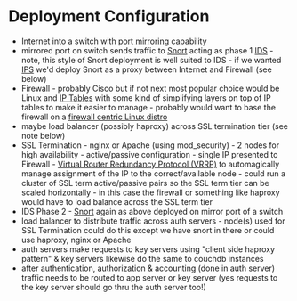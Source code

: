 # Deployment Configuration
* Internet into a switch with [port mirroring](http://en.wikipedia.org/wiki/Port_mirroring) capability
* mirrored port on switch sends traffic to [Snort](http://www.snort.org/) acting as phase 1 [IDS](http://en.wikipedia.org/wiki/Intrusion_detection_system) - note, this style of Snort deployment is well suited to IDS - if we wanted [IPS](http://en.wikipedia.org/wiki/Intrusion_prevention_system) we'd deploy Snort as a proxy between Internet and Firewall (see below)
* Firewall - probably Cisco but if not next most popular choice would be
Linux and [IP Tables](http://en.wikipedia.org/wiki/Iptables) with some kind
of simplifying layers on top of IP tables to make it easier to manage - probably
would want to base the firewall on a [firewall centric Linux distro](http://en.wikipedia.org/wiki/List_of_router_and_firewall_distributions)
* maybe load balancer (possibly haproxy) across SSL termination tier (see note below)
* SSL Termination - nginx or Apache (using mod_security) - 2 nodes for high availability - active/passive configuration - single IP presented to Firewall - [Virtual Router Redundancy Protocol (VRRP)](http://en.wikipedia.org/wiki/Virtual_Router_Redundancy_Protocol) to automagically manage assignment of the IP to the correct/available node - could run a cluster of SSL term active/passive pairs so the SSL term tier can be scaled horizontally - in this case the firewall or something like haproxy would have to load balance across the SSL term tier
* IDS Phase 2 - [Snort](http://www.snort.org/) again as above deployed on mirror port of a switch
* load balancer to distribute traffic across auth servers - node(s) used for SSL Termination could do this except we have snort in there or could use haproxy, nginx or Apache
* auth servers make requests to key servers using "client side haproxy pattern" & key servers likewise do the same to couchdb instances
* after authentication, authorization & accounting (done in auth server) traffic needs to be routed to app server or key server (yes requests to the key server should go thru the auth server too!)

